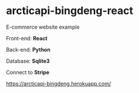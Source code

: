 # arcticapi-bingdeng-react


E-commerce website example


Front-end: <strong>React</strong>

Back-end: <strong>Python</strong>

Database: <strong>Sqlite3</strong>

Connect to <strong>Stripe</strong>



https://arcticapi-bingdeng.herokuapp.com/
